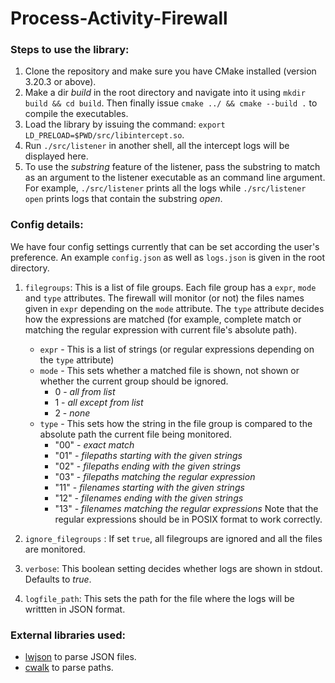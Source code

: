 # Process-Activity-Firewall

### Steps to use the library:

1. Clone the repository and make sure you have CMake installed (version 3.20.3 or above).
2. Make a dir _build_ in the root directory and navigate into it using ``mkdir build && cd build``. Then finally issue ``cmake ../ && cmake --build .`` to compile the executables.
3. Load the library by issuing the command: ``export LD_PRELOAD=$PWD/src/libintercept.so``.
4. Run ``./src/listener`` in another shell, all the intercept logs will be displayed here.
5. To use the _substring_ feature of the listener, pass the substring to match as an argument to the listener executable as an command line argument. For example, ``./src/listener`` prints all the logs while ``./src/listener open`` prints logs that contain the substring _open_.

### Config details:

We have four config settings currently that can be set according the user's preference. An example ``config.json`` as well as ``logs.json`` is given in the root directory.

1. ``filegroups``: This is a list of file groups. Each file group has a ``expr``, ``mode`` and ``type`` attributes. The firewall will monitor (or not) the files names given in ``expr`` depending on the ``mode`` attribute. The ``type`` attribute decides how the expressions are matched (for example, complete match or matching the regular expression with current file's absolute path). 
    - ``expr`` - This is a list of strings (or regular expressions depending on the ``type`` attribute)
    - ``mode`` - This sets whether a matched file is shown, not shown or whether the current group should be ignored.
        - 0 - _all from list_
        - 1 - _all except from list_
        - 2 - _none_
    - ``type`` - This sets how the string in the file group is compared to the absolute path the current file being monitored.
        - "00" - _exact match_
        - "01" - _filepaths starting with the given strings_
        - "02" - _filepaths ending with the given strings_
        - "03" - _filepaths matching the regular expression_
        - "11" - _filenames starting with the given strings_
        - "12" - _filenames ending with the given strings_
        - "13" - _filenames matching the regular expressions_
    Note that the regular expressions should be in POSIX format to work correctly.

2. ``ignore_filegroups`` : If set ``true``, all filegroups are ignored and all the files are monitored.
3. ``verbose``: This boolean setting decides whether logs are shown in stdout. Defaults to _true_. 
4. ``logfile_path``: This sets the path for the file where the logs will be writtten in JSON format.

### External libraries used:
- [lwjson](https://github.com/MaJerle/lwjson/tree/master) to parse JSON files.
- [cwalk](https://github.com/likle/cwalk) to parse paths.